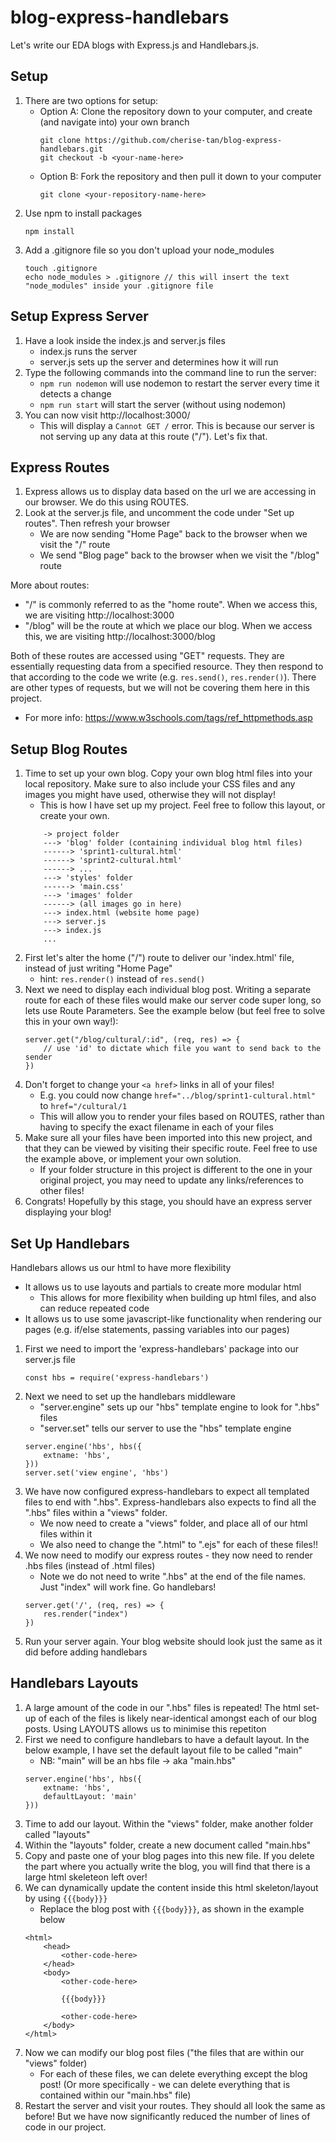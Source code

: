 # blog-express-handlebars
Let's write our EDA blogs with Express.js and Handlebars.js.

## Setup
1. There are two options for setup:
    - Option A: Clone the repository down to your computer, and create (and navigate into) your own branch
        ```
        git clone https://github.com/cherise-tan/blog-express-handlebars.git
        git checkout -b <your-name-here>
        ```    
    - Option B: Fork the repository and then pull it down to your computer
        ```
        git clone <your-repository-name-here>
        ```
2. Use npm to install packages
    ```
    npm install
    ```
3. Add a .gitignore file so you don't upload your node_modules
    ```
    touch .gitignore
    echo node_modules > .gitignore // this will insert the text "node_modules" inside your .gitignore file
    ```

## Setup Express Server
1. Have a look inside the index.js and server.js files
    - index.js runs the server
    - server.js sets up the server and determines how it will run
2. Type the following commands into the command line to run the server:
    - ```npm run nodemon``` will use nodemon to restart the server every time it detects a change
    - ```npm run start``` will start the server (without using nodemon)
3. You can now visit http://localhost:3000/ 
    - This will display a ```Cannot GET /``` error. This is because our server is not serving up any data at this route ("/"). Let's fix that.

## Express Routes
1. Express allows us to display data based on the url we are accessing in our browser. We do this using ROUTES.
2. Look at the server.js file, and uncomment the code under "Set up routes". Then refresh your browser
    - We are now sending "Home Page" back to the browser when we visit the "/" route
    - We send "Blog page" back to the browser when we visit the "/blog" route

More about routes:
* "/" is commonly referred to as the "home route". When we access this, we are visiting http://localhost:3000
* "/blog" will be the route at which we place our blog. When we access this, we are visiting http://localhost:3000/blog

Both of these routes are accessed using "GET" requests. They are essentially requesting data from a specified resource. They then respond to that according to the code we write (e.g. ```res.send()```, ```res.render()```). There are other types of requests, but we will not be covering them here in this project.
* For more info: https://www.w3schools.com/tags/ref_httpmethods.asp 

## Setup Blog Routes
1. Time to set up your own blog. Copy your own blog html files into your local repository. Make sure to also include your CSS files and any images you might have used, otherwise they will not display!
    - This is how I have set up my project. Feel free to follow this layout, or create your own.
    ```
        -> project folder
        ---> 'blog' folder (containing individual blog html files)
        ------> 'sprint1-cultural.html'
        ------> 'sprint2-cultural.html'
        ------> ...
        ---> 'styles' folder
        ------> 'main.css'
        ---> 'images' folder
        ------> (all images go in here)
        ---> index.html (website home page)
        ---> server.js
        ---> index.js
        ...
    ```
2. First let's alter the home ("/") route to deliver our 'index.html' file, instead of just writing "Home Page"
    - hint: ```res.render()``` instead of ```res.send()```
3. Next we need to display each individual blog post. Writing a separate route for each of these files would make our server code super long, so lets use Route Parameters. See the example below (but feel free to solve this in your own way!):
    ``` 
    server.get("/blog/cultural/:id", (req, res) => {
        // use 'id' to dictate which file you want to send back to the sender
    })
    ```
4. Don't forget to change your ```<a href>``` links in all of your files!
    - E.g. you could now change ```href="../blog/sprint1-cultural.html"``` to ```href="/cultural/1```
    - This will allow you to render your files based on ROUTES, rather than having to specify the exact filename in each of your files
5. Make sure all your files have been imported into this new project, and that they can be viewed by visiting their specific route. Feel free to use the example above, or implement your own solution.
    - If your folder structure in this project is different to the one in your original project, you may need to update any links/references to other files!
6. Congrats! Hopefully by this stage, you should have an express server displaying your blog!

## Set Up Handlebars
Handlebars allows us our html to have more flexibility
- It allows us to use layouts and partials to create more modular html 
    - This allows for more flexibility when building up html files, and also can reduce repeated code
- It allows us to use some javascript-like functionality when rendering our pages (e.g. if/else statements, passing variables into our pages)

1. First we need to import the 'express-handlebars' package into our server.js file
    ```
    const hbs = require('express-handlebars')

    ```
2. Next we need to set up the handlebars middleware
    - "server.engine" sets up our "hbs" template engine to look for ".hbs" files
    - "server.set" tells our server to use the "hbs" template engine
    ```
    server.engine('hbs', hbs({
        extname: 'hbs',
    }))
    server.set('view engine', 'hbs')
    ```
3. We have now configured express-handlebars to expect all templated files to end with ".hbs". Express-handlebars also expects to find all the ".hbs" files within a "views" folder. 
    - We now need to create a "views" folder, and place all of our html files within it
    - We also need to change the ".html" to ".ejs" for each of these files!!
4. We now need to modify our express routes - they now need to render .hbs files (instead of .html files)
    - Note we do not need to write ".hbs" at the end of the file names. Just "index" will work fine. Go handlebars!
    ```
    server.get('/', (req, res) => {
        res.render("index")
    })
    ```
5. Run your server again. Your blog website should look just the same as it did before adding handlebars

## Handlebars Layouts
1. A large amount of the code in our ".hbs" files is repeated! The html set-up of each of the files is likely near-identical amongst each of our blog posts. Using LAYOUTS allows us to minimise this repetiton
2. First we need to configure handlebars to have a default layout. In the below example, I have set the default layout file to be called "main"
    - NB: "main" will be an hbs file -> aka "main.hbs"
    ```
    server.engine('hbs', hbs({
        extname: 'hbs',
        defaultLayout: 'main'
    }))
    ```
3. Time to add our layout. Within the "views" folder, make another folder called "layouts"
4. Within the "layouts" folder, create a new document called "main.hbs"
5. Copy and paste one of your blog pages into this new file. If you delete the part where you actually write the blog, you will find that there is a large html skeleteon left over!
6. We can dynamically update the content inside this html skeleton/layout by using ```{{{body}}}```
    - Replace the blog post with ```{{{body}}}```, as shown in the example below
    ```
    <html>
        <head> 
            <other-code-here> 
        </head>
        <body>
            <other-code-here> 

            {{{body}}}

            <other-code-here> 
        </body>
    </html>
    ```
7. Now we can modify our blog post files ("the files that are within our "views" folder)
    - For each of these files, we can delete everything except the blog post! (Or more specifically - we can delete everything that is contained within our "main.hbs" file)
8. Restart the server and visit your routes. They should all look the same as before! But we have now significantly reduced the number of lines of code in our project.